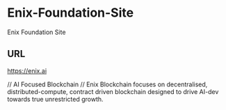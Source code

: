 # Enix-Foundation-Site
Enix Foundation Site

## URL 
https://enix.ai

// AI Focused Blockchain
// Enix Blockchain focuses on decentralised,  distributed-compute, contract driven blockchain designed to drive AI-dev towards true unrestricted growth.
